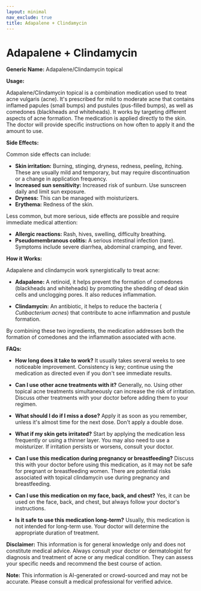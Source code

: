 ```yaml
---
layout: minimal
nav_exclude: true
title: Adapalene + Clindamycin
---
```


# Adapalene + Clindamycin

**Generic Name:** Adapalene/Clindamycin topical

**Usage:**

Adapalene/Clindamycin topical is a combination medication used to treat acne vulgaris (acne).  It's prescribed for mild to moderate acne that contains inflamed papules (small bumps) and pustules (pus-filled bumps), as well as comedones (blackheads and whiteheads).  It works by targeting different aspects of acne formation. The medication is applied directly to the skin.  The doctor will provide specific instructions on how often to apply it and the amount to use.


**Side Effects:**

Common side effects can include:

* **Skin irritation:** Burning, stinging, dryness, redness, peeling, itching.  These are usually mild and temporary, but may require discontinuation or a change in application frequency.
* **Increased sun sensitivity:**  Increased risk of sunburn.  Use sunscreen daily and limit sun exposure.
* **Dryness:**  This can be managed with moisturizers.
* **Erythema:**  Redness of the skin.

Less common, but more serious, side effects are possible and require immediate medical attention:

* **Allergic reactions:**  Rash, hives, swelling, difficulty breathing.
* **Pseudomembranous colitis:**  A serious intestinal infection (rare).  Symptoms include severe diarrhea, abdominal cramping, and fever.


**How it Works:**

Adapalene and clindamycin work synergistically to treat acne:

* **Adapalene:**  A retinoid, it helps prevent the formation of comedones (blackheads and whiteheads) by promoting the shedding of dead skin cells and unclogging pores.  It also reduces inflammation.

* **Clindamycin:** An antibiotic, it helps to reduce the bacteria ( *Cutibacterium acnes*) that contribute to acne inflammation and pustule formation.

By combining these two ingredients, the medication addresses both the formation of comedones and the inflammation associated with acne.


**FAQs:**

* **How long does it take to work?**  It usually takes several weeks to see noticeable improvement.  Consistency is key; continue using the medication as directed even if you don't see immediate results.

* **Can I use other acne treatments with it?**  Generally, no. Using other topical acne treatments simultaneously can increase the risk of irritation.  Discuss other treatments with your doctor before adding them to your regimen.

* **What should I do if I miss a dose?**  Apply it as soon as you remember, unless it's almost time for the next dose.  Don't apply a double dose.

* **What if my skin gets irritated?**  Start by applying the medication less frequently or using a thinner layer.  You may also need to use a moisturizer. If irritation persists or worsens, consult your doctor.

* **Can I use this medication during pregnancy or breastfeeding?**  Discuss this with your doctor before using this medication, as it may not be safe for pregnant or breastfeeding women.  There are potential risks associated with topical clindamycin use during pregnancy and breastfeeding.

* **Can I use this medication on my face, back, and chest?**  Yes, it can be used on the face, back, and chest, but always follow your doctor's instructions.

* **Is it safe to use this medication long-term?**  Usually, this medication is not intended for long-term use. Your doctor will determine the appropriate duration of treatment.

**Disclaimer:** This information is for general knowledge only and does not constitute medical advice.  Always consult your doctor or dermatologist for diagnosis and treatment of acne or any medical condition. They can assess your specific needs and recommend the best course of action.


**Note:** This information is AI-generated or crowd-sourced and may not be accurate. Please consult a medical professional for verified advice.